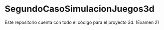 # SegundoCasoSimulacionJuegos3d
Este repositorio cuenta con todo el código para el proyecto 3d. (Examen 2)
